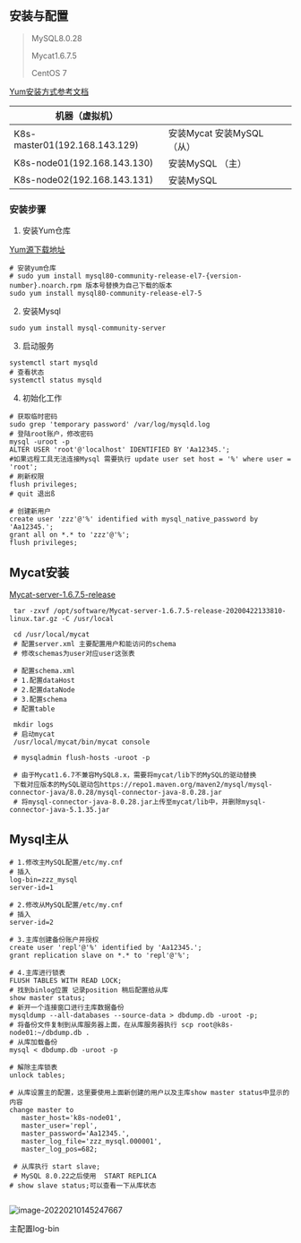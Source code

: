  ## 安装与配置

> MySQL8.0.28
>
> Mycat1.6.7.5
>
> CentOS 7

[Yum安装方式参考文档](https://dev.mysql.com/doc/refman/8.0/en/linux-installation-yum-repo.html)



| 机器（虚拟机）                |                            |
| ----------------------------- | -------------------------- |
| K8s-master01(192.168.143.129) | 安装Mycat 安装MySQL （从） |
| K8s-node01(192.168.143.130)   | 安装MySQL （主）           |
| K8s-node02(192.168.143.131)   | 安装MySQL                  |



### 安装步骤

1. 安装Yum仓库

[Yum源下载地址](https://dev.mysql.com/get/mysql80-community-release-el7-5.noarch.rpm)

``` shell
# 安装yum仓库
# sudo yum install mysql80-community-release-el7-{version-number}.noarch.rpm 版本号替换为自己下载的版本
sudo yum install mysql80-community-release-el7-5
```

2. 安装Mysql

```shell
sudo yum install mysql-community-server
```

3. 启动服务

```shell
systemctl start mysqld
# 查看状态
systemctl status mysqld
```

4. 初始化工作

```shell
# 获取临时密码
sudo grep 'temporary password' /var/log/mysqld.log
# 登陆root账户，修改密码
mysql -uroot -p
ALTER USER 'root'@'localhost' IDENTIFIED BY 'Aa12345.';
#如果远程工具无法连接Mysql 需要执行 update user set host = '%' where user = 'root';
# 刷新权限
flush privileges;
# quit 退出ß

# 创建新用户
create user 'zzz'@'%' identified with mysql_native_password by 'Aa12345.';
grant all on *.* to 'zzz'@'%';
flush privileges;
```



## Mycat安装

[Mycat-server-1.6.7.5-release](https://github.com/MyCATApache/Mycat-Server/releases/download/Mycat-server-1675-release/Mycat-server-1.6.7.5-release-20200422133810-linux.tar.gz)

```shell
 tar -zxvf /opt/software/Mycat-server-1.6.7.5-release-20200422133810-linux.tar.gz -C /usr/local
 
 cd /usr/local/mycat
 # 配置server.xml 主要配置用户和能访问的schema
 # 修改schemas为user对应user这张表
 
 # 配置schema.xml
 # 1.配置dataHost
 # 2.配置dataNode
 # 3.配置schema
 # 配置table
 
 mkdir logs
 # 启动mycat
 /usr/local/mycat/bin/mycat console
 
 # mysqladmin flush-hosts -uroot -p
 
 # 由于Mycat1.6.7不兼容MySQL8.x，需要将mycat/lib下的MySQL的驱动替换
 下载对应版本的MySQL驱动包https://repo1.maven.org/maven2/mysql/mysql-connector-java/8.0.28/mysql-connector-java-8.0.28.jar
 # 将mysql-connector-java-8.0.28.jar上传至mycat/lib中，并删除mysql-connector-java-5.1.35.jar
```



## Mysql主从

```shell
# 1.修改主MySQL配置/etc/my.cnf
# 插入
log-bin=zzz_mysql
server-id=1

# 2.修改从MySQL配置/etc/my.cnf
# 插入
server-id=2

# 3.主库创建备份账户并授权
create user 'repl'@'%' identified by 'Aa12345.';
grant replication slave on *.* to 'repl'@'%';

# 4.主库进行锁表
FLUSH TABLES WITH READ LOCK;
# 找到binlog位置 记录position 稍后配置给从库
show master status;
# 新开一个连接窗口进行主库数据备份
mysqldump --all-databases --source-data > dbdump.db -uroot -p;
# 将备份文件复制到从库服务器上面，在从库服务器执行 scp root@k8s-node01:~/dbdump.db .
# 从库加载备份
mysql < dbdump.db -uroot -p

# 解除主库锁表
unlock tables;

# 从库设置主的配置，这里要使用上面新创建的用户以及主库show master status中显示的内容
change master to
   master_host='k8s-node01',
   master_user='repl',
   master_password='Aa12345.',
   master_log_file='zzz_mysql.000001',
   master_log_pos=682;
   
 # 从库执行 start slave;
 # MySQL 8.0.22之后使用  START REPLICA 
# show slave status;可以查看一下从库状态


```



![image-20220210145247667](https://gitee.com/zengsl/picBed/raw/master/img/2022/02/20220210152719.png)

主配置log-bin

